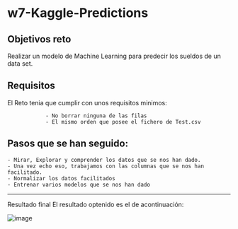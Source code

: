 # w7-Kaggle-Predictions

## Objetivos reto

Realizar un modelo de Machine Learning para predecir los sueldos de un data set.

## Requisitos

El Reto tenia que cumplir con unos requisitos minimos:

                - No borrar ninguna de las filas
                - El mismo orden que posee el fichero de Test.csv


## Pasos que se han seguido:

    - Mirar, Explorar y comprender los datos que se nos han dado.
    - Una vez echo eso, trabajamos con las columnas que se nos han facilitado.
    - Normalizar los datos facilitados
    - Entrenar varios modelos que se nos han dado













-------------------------------------------------------------------------------------
Resultado final
El resultado optenido es el de acontinuación:

![image](https://user-images.githubusercontent.com/110235113/192334558-63f66243-b9ef-4134-bd0c-b39497fac0a8.png)
